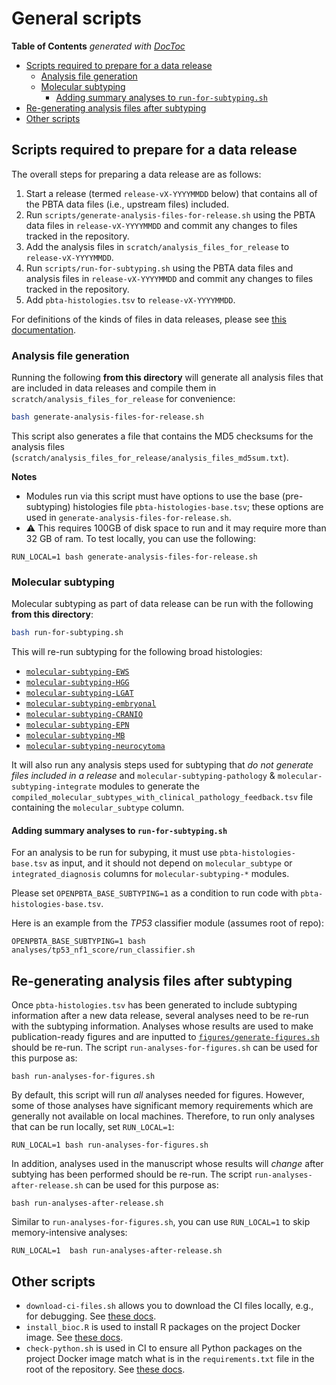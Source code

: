 # General scripts

<!-- START doctoc generated TOC please keep comment here to allow auto update -->
<!-- DON'T EDIT THIS SECTION, INSTEAD RE-RUN doctoc TO UPDATE -->
**Table of Contents**  *generated with [DocToc](https://github.com/thlorenz/doctoc)*

- [Scripts required to prepare for a data release](#scripts-required-to-prepare-for-a-data-release)
  - [Analysis file generation](#analysis-file-generation)
  - [Molecular subtyping](#molecular-subtyping)
    - [Adding summary analyses to `run-for-subtyping.sh`](#adding-summary-analyses-to-run-for-subtypingsh)
- [Re-generating analysis files after subtyping](#re-generating-analysis-files-after-subtyping)
- [Other scripts](#other-scripts)

<!-- END doctoc generated TOC please keep comment here to allow auto update -->

## Scripts required to prepare for a data release

The overall steps for preparing a data release are as follows:

1. Start a release (termed `release-vX-YYYYMMDD` below) that contains all of the PBTA data files (i.e., upstream files) included.
2. Run `scripts/generate-analysis-files-for-release.sh` using the PBTA data files in `release-vX-YYYYMMDD` and commit any changes to files tracked in the repository.
3. Add the analysis files in `scratch/analysis_files_for_release` to `release-vX-YYYYMMDD`.
4. Run `scripts/run-for-subtyping.sh` using the PBTA data files and analysis files in `release-vX-YYYYMMDD` and commit any changes to files tracked in the repository.
5. Add `pbta-histologies.tsv` to `release-vX-YYYYMMDD`.

For definitions of the kinds of files in data releases, please see [this documentation](https://github.com/AlexsLemonade/OpenPBTA-analysis/blob/master/doc/data-files-description.md#data-file-descriptions).

### Analysis file generation

Running the following **from this directory** will generate all analysis files that are included in data releases and compile them in `scratch/analysis_files_for_release` for convenience:

```sh
bash generate-analysis-files-for-release.sh
```

This script also generates a file that contains the MD5 checksums for the analysis files (`scratch/analysis_files_for_release/analysis_files_md5sum.txt`).

**Notes**

- Modules run via this script must have options to use the base (pre-subtyping) histologies file `pbta-histologies-base.tsv`; these options are used in `generate-analysis-files-for-release.sh`.
- :warning: This requires 100GB of disk space to run and it may require more than 32 GB of ram. To test locally, you can use the following:

```
RUN_LOCAL=1 bash generate-analysis-files-for-release.sh
```

### Molecular subtyping

Molecular subtyping as part of data release can be run with the following **from this directory**:

```sh
bash run-for-subtyping.sh
```

This will re-run subtyping for the following broad histologies:

 * [`molecular-subtyping-EWS`](https://github.com/AlexsLemonade/OpenPBTA-analysis/tree/master/analyses/molecular-subtyping-EWS)
 * [`molecular-subtyping-HGG`](https://github.com/AlexsLemonade/OpenPBTA-analysis/tree/master/analyses/molecular-subtyping-HGG)
 * [`molecular-subtyping-LGAT`](https://github.com/AlexsLemonade/OpenPBTA-analysis/tree/master/analyses/molecular-subtyping-LGAT)
 * [`molecular-subtyping-embryonal`](https://github.com/AlexsLemonade/OpenPBTA-analysis/tree/master/analyses/molecular-subtyping-embryonal)
 * [`molecular-subtyping-CRANIO`](https://github.com/AlexsLemonade/OpenPBTA-analysis/tree/master/analyses/molecular-subtyping-CRANIO)
 * [`molecular-subtyping-EPN`](https://github.com/AlexsLemonade/OpenPBTA-analysis/tree/master/analyses/molecular-subtyping-EPN)
 * [`molecular-subtyping-MB`](https://github.com/AlexsLemonade/OpenPBTA-analysis/tree/master/analyses/molecular-subtyping-MB)
 * [`molecular-subtyping-neurocytoma`](https://github.com/AlexsLemonade/OpenPBTA-analysis/tree/master/analyses/molecular-subtyping-neurocytoma)

It will also run any analysis steps used for subtyping that _do not generate files included in a release_ and `molecular-subtyping-pathology` & `molecular-subtyping-integrate` modules to generate the `compiled_molecular_subtypes_with_clinical_pathology_feedback.tsv` file containing the `molecular_subtype` column.


#### Adding summary analyses to `run-for-subtyping.sh`

For an analysis to be run for subyping, it must use `pbta-histologies-base.tsv` as input, and it should not depend on `molecular_subtype` or `integrated_diagnosis` columns for `molecular-subtyping-*` modules.

Please set `OPENPBTA_BASE_SUBTYPING=1` as a condition to run code with `pbta-histologies-base.tsv`.

Here is an example from the _TP53_ classifier module (assumes root of repo):

```
OPENPBTA_BASE_SUBTYPING=1 bash analyses/tp53_nf1_score/run_classifier.sh

```

## Re-generating analysis files after subtyping

Once `pbta-histologies.tsv` has been generated to include subtyping information after a new data release, several analyses need to be re-run with the subtyping information.
Analyses whose results are used to make publication-ready figures and are inputted to [`figures/generate-figures.sh`](../figures/generate-figures.sh) should be re-run.
The script `run-analyses-for-figures.sh` can be used for this purpose as:

```
bash run-analyses-for-figures.sh
```

By default, this script will run _all_ analyses needed for figures.
However, some of those analyses have significant memory requirements which are generally not available on local machines.
Therefore, to run only analyses that can be run locally, set `RUN_LOCAL=1`:

```
RUN_LOCAL=1 bash run-analyses-for-figures.sh
```

In addition, analyses used in the manuscript whose results will _change_ after subtying has been performed should be re-run.
The script `run-analyses-after-release.sh` can be used for this purpose as:

```
bash run-analyses-after-release.sh
```

Similar to `run-analyses-for-figures.sh`, you can use `RUN_LOCAL=1` to skip memory-intensive analyses:

```
RUN_LOCAL=1  bash run-analyses-after-release.sh
```



## Other scripts

* `download-ci-files.sh` allows you to download the CI files locally, e.g., for debugging.
See [these docs](https://github.com/AlexsLemonade/OpenPBTA-analysis#working-with-the-subset-files-used-in-ci-locally).
* `install_bioc.R` is used to install R packages on the project Docker image.
See [these docs](https://github.com/AlexsLemonade/OpenPBTA-analysis#docker-image).
* `check-python.sh` is used in CI to ensure all Python packages on the project Docker image match what is in the `requirements.txt` file in the root of the repository.
See [these docs](https://github.com/AlexsLemonade/OpenPBTA-analysis#docker-image).